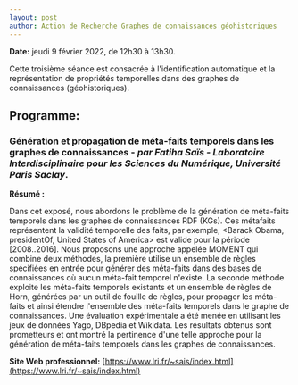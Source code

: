```yaml
---
layout: post
author: Action de Recherche Graphes de connaissances géohistoriques
---
```


**Date:** jeudi 9 février 2022, de 12h30 à 13h30. 

Cette troisième séance est consacrée à l'identification automatique et la représentation de propriétés temporelles dans des graphes de connaissances (géohistoriques).

## Programme:

### Génération et propagation de méta-faits temporels dans les graphes de connaissances - *par Fatiha Saïs - Laboratoire Interdisciplinaire pour les Sciences du Numérique, Université Paris Saclay*.

**Résumé :**

Dans cet exposé, nous abordons le problème de la génération de méta-faits temporels dans les graphes de connaissances RDF (KGs). Ces métafaits représentent la validité temporelle des faits, par exemple, <Barack Obama, presidentOf, United States of America> est valide pour la période [2008..2016]. Nous proposons une approche appelée MOMENT qui combine deux méthodes, la première utilise un ensemble de règles spécifiées en entrée pour générer des méta-faits dans des bases de connaissances où aucun méta-fait temporel n'existe. La seconde méthode exploite les méta-faits temporels existants et un ensemble de règles de Horn, générées par un outil de fouille de règles, pour propager les méta-faits et ainsi étendre l'ensemble des méta-faits temporels dans le graphe de connaissances. Une évaluation expérimentale a été menée en utilisant les jeux de données Yago, DBpedia et Wikidata. Les résultats obtenus sont prometteurs et ont montré la pertinence d'une telle approche pour la génération de méta-faits temporels dans les graphes de connaissances. 

**Site Web professionnel:** [https://www.lri.fr/~sais/index.html](https://www.lri.fr/~sais/index.html)
